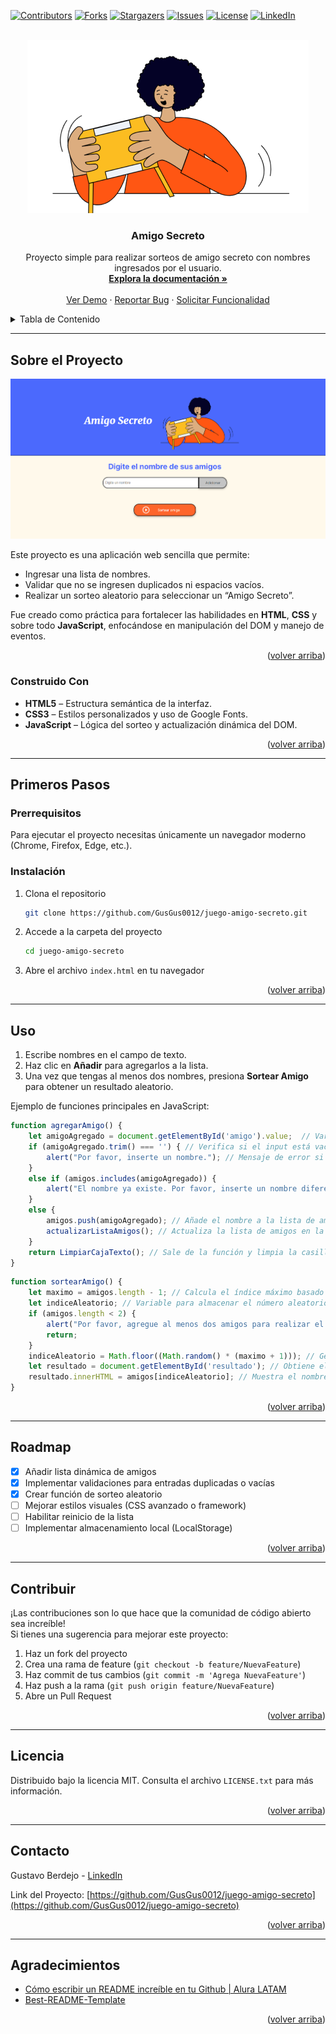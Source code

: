 <a id="readme-top"></a>

<!-- PROJECT SHIELDS -->
[![Contributors][contributors-shield]][contributors-url]
[![Forks][forks-shield]][forks-url]
[![Stargazers][stars-shield]][stars-url]
[![Issues][issues-shield]][issues-url]
[![License][license-shield]][license-url]
[![LinkedIn][linkedin-shield]][linkedin-url]

<!-- PROJECT LOGO -->
<br />
<div align="center">
  <a href="https://github.com/GusGus0012/juego-amigo-secreto">
    <img src="assets/amigo-secreto.png" alt="Logo" width="450" height="277">
  </a>

  <h3 align="center">Amigo Secreto</h3>

  <p align="center">
    Proyecto simple para realizar sorteos de amigo secreto con nombres ingresados por el usuario.
    <br />
    <a href="https://github.com/GusGus0012/juego-amigo-secreto"><strong>Explora la documentación »</strong></a>
    <br />
    <br />
    <a href="https://gusgus0012.github.io/juego-amigo-secreto/">Ver Demo</a>
    ·
    <a href="https://github.com/GusGus0012/juego-amigo-secreto/issues">Reportar Bug</a>
    ·
    <a href="https://github.com/GusGus0012/juego-amigo-secreto/issues">Solicitar Funcionalidad</a>
  </p>
</div>

<!-- TABLE OF CONTENTS -->
<details>
  <summary>Tabla de Contenido</summary>
  <ol>
    <li>
      <a href="#sobre-el-proyecto">Sobre el Proyecto</a>
      <ul>
        <li><a href="#construido-con">Construido Con</a></li>
      </ul>
    </li>
    <li>
      <a href="#primeros-pasos">Primeros Pasos</a>
      <ul>
        <li><a href="#prerrequisitos">Prerrequisitos</a></li>
        <li><a href="#instalacion">Instalación</a></li>
      </ul>
    </li>
    <li><a href="#uso">Uso</a></li>
    <li><a href="#roadmap">Roadmap</a></li>
    <li><a href="#contribuir">Contribuir</a></li>
    <li><a href="#licencia">Licencia</a></li>
    <li><a href="#contacto">Contacto</a></li>
    <li><a href="#agradecimientos">Agradecimientos</a></li>
  </ol>
</details>

---

## Sobre el Proyecto

[![Screenshot del Proyecto][product-screenshot]](https://gusgus0012.github.io/juego-amigo-secreto/)

Este proyecto es una aplicación web sencilla que permite:
- Ingresar una lista de nombres.
- Validar que no se ingresen duplicados ni espacios vacíos.
- Realizar un sorteo aleatorio para seleccionar un “Amigo Secreto”.

Fue creado como práctica para fortalecer las habilidades en **HTML**, **CSS** y sobre todo **JavaScript**, enfocándose en manipulación del DOM y manejo de eventos.

<p align="right">(<a href="#readme-top">volver arriba</a>)</p>

### Construido Con

* **HTML5** – Estructura semántica de la interfaz.
* **CSS3** – Estilos personalizados y uso de Google Fonts.
* **JavaScript** – Lógica del sorteo y actualización dinámica del DOM.

<p align="right">(<a href="#readme-top">volver arriba</a>)</p>

---

## Primeros Pasos

### Prerrequisitos

Para ejecutar el proyecto necesitas únicamente un navegador moderno (Chrome, Firefox, Edge, etc.).

### Instalación

1. Clona el repositorio
   ```sh
   git clone https://github.com/GusGus0012/juego-amigo-secreto.git
   ```
2. Accede a la carpeta del proyecto
   ```sh
   cd juego-amigo-secreto
   ```
3. Abre el archivo `index.html` en tu navegador

<p align="right">(<a href="#readme-top">volver arriba</a>)</p>

---

## Uso

1. Escribe nombres en el campo de texto.
2. Haz clic en **Añadir** para agregarlos a la lista.
3. Una vez que tengas al menos dos nombres, presiona **Sortear Amigo** para obtener un resultado aleatorio.

Ejemplo de funciones principales en JavaScript:

```javascript
function agregarAmigo() {
    let amigoAgregado = document.getElementById('amigo').value;  // Variable para almacenar el nombre del amigo agregado
    if (amigoAgregado.trim() === '') { // Verifica si el input está vacío o solo contiene espacios
        alert("Por favor, inserte un nombre."); // Mensaje de error si el nombre está vacío o solo contiene espacios
    }
    else if (amigos.includes(amigoAgregado)) {
        alert("El nombre ya existe. Por favor, inserte un nombre diferente."); // Mensaje de error si el nombre ya existe
    }
    else {
        amigos.push(amigoAgregado); // Añade el nombre a la lista de amigos
        actualizarListaAmigos(); // Actualiza la lista de amigos en la interfaz
    }
    return LimpiarCajaTexto(); // Sale de la función y limpia la casilla
}
```

```javascript
function sortearAmigo() {
    let maximo = amigos.length - 1; // Calcula el índice máximo basado en la cantidad de amigos
    let indiceAleatorio; // Variable para almacenar el número aleatorio generado que será el índice del amigo seleccionado
    if (amigos.length < 2) {
        alert("Por favor, agregue al menos dos amigos para realizar el sorteo."); // Mensaje de error si hay menos de dos amigos ya que no tendría sentido sortear
        return;
    }
    indiceAleatorio = Math.floor((Math.random() * (maximo + 1))); // Genera un número secreto aleatorio entre el mínimo = 0 (por eso ya no lo declaro como variable) y el máximo que sería la cantidad de amigos
    let resultado = document.getElementById('resultado'); // Obtiene el elemento donde se mostrará el resultado del sorteo
    resultado.innerHTML = amigos[indiceAleatorio]; // Muestra el nombre del amigo seleccionado aleatoriamente en el elemento resultado
}
```

<p align="right">(<a href="#readme-top">volver arriba</a>)</p>

---

## Roadmap

- [x] Añadir lista dinámica de amigos
- [x] Implementar validaciones para entradas duplicadas o vacías
- [x] Crear función de sorteo aleatorio
- [ ] Mejorar estilos visuales (CSS avanzado o framework)
- [ ] Habilitar reinicio de la lista
- [ ] Implementar almacenamiento local (LocalStorage)

<p align="right">(<a href="#readme-top">volver arriba</a>)</p>

---

## Contribuir

¡Las contribuciones son lo que hace que la comunidad de código abierto sea increíble!  
Si tienes una sugerencia para mejorar este proyecto:

1. Haz un fork del proyecto
2. Crea una rama de feature (`git checkout -b feature/NuevaFeature`)
3. Haz commit de tus cambios (`git commit -m 'Agrega NuevaFeature'`)
4. Haz push a la rama (`git push origin feature/NuevaFeature`)
5. Abre un Pull Request

<p align="right">(<a href="#readme-top">volver arriba</a>)</p>

---

## Licencia

Distribuido bajo la licencia MIT. Consulta el archivo `LICENSE.txt` para más información.

<p align="right">(<a href="#readme-top">volver arriba</a>)</p>

---

## Contacto

Gustavo Berdejo - [LinkedIn](https://www.linkedin.com/in/https://www.linkedin.com/in/gustavoberdejogaray/)

Link del Proyecto: [https://github.com/GusGus0012/juego-amigo-secreto](https://github.com/GusGus0012/juego-amigo-secreto)

<p align="right">(<a href="#readme-top">volver arriba</a>)</p>

---

## Agradecimientos

* [Cómo escribir un README increíble en tu Github | Alura LATAM](https://www.aluracursos.com/blog/como-escribir-un-readme-increible-en-tu-github)
* [Best-README-Template](https://github.com/othneildrew/Best-README-Template)

<p align="right">(<a href="#readme-top">volver arriba</a>)</p>


<!-- MARKDOWN LINKS & IMAGES -->
[contributors-shield]: https://img.shields.io/github/contributors/GusGus0012/juego-amigo-secreto.svg?style=for-the-badge
[contributors-url]: https://github.com/GusGus0012/juego-amigo-secreto/graphs/contributors
[forks-shield]: https://img.shields.io/github/forks/GusGus0012/juego-amigo-secreto.svg?style=for-the-badge
[forks-url]: https://github.com/GusGus0012/juego-amigo-secreto/network/members
[stars-shield]: https://img.shields.io/github/stars/GusGus0012/juego-amigo-secreto.svg?style=for-the-badge
[stars-url]: https://github.com/GusGus0012/juego-amigo-secreto/stargazers
[issues-shield]: https://img.shields.io/github/issues/GusGus0012/juego-amigo-secreto.svg?style=for-the-badge
[issues-url]: https://github.com/GusGus0012/juego-amigo-secreto/issues
[license-shield]: https://img.shields.io/github/license/GusGus0012/juego-amigo-secreto.svg?style=for-the-badge
[license-url]: https://github.com/GusGus0012/juego-amigo-secreto/blob/master/LICENSE.txt
[linkedin-shield]: https://img.shields.io/badge/-LinkedIn-black.svg?style=for-the-badge&logo=linkedin&colorB=555
[linkedin-url]: https://www.linkedin.com/in/gustavoberdejogaray/
[product-screenshot]: assets/screenshot.webp